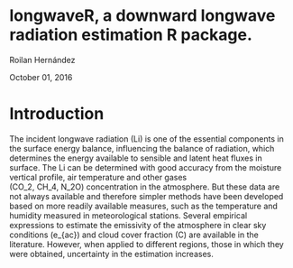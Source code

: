 # longwaveR, a downward longwave radiation estimation R package.  

Roilan Hernández

October 01, 2016

# Introduction

The incident longwave radiation (Li) is one of the essential components in
the surface energy balance, influencing the balance of radiation, which determines the energy
available to sensible and latent heat fluxes in surface. The Li can be determined with good
accuracy from the moisture vertical profile, air temperature and other gases  
(CO_2, CH_4, N_2O) concentration
in the atmosphere. But these data are not always available and therefore simpler methods
have been developed based on more readily available measures, such as the temperature and
humidity measured in meteorological stations. Several empirical expressions to estimate the
emissivity of the atmosphere in clear sky conditions (e\_{ac}) and cloud cover fraction (C) are
available in the literature. However, when applied to different regions, those in which they
were obtained, uncertainty in the estimation increases.
